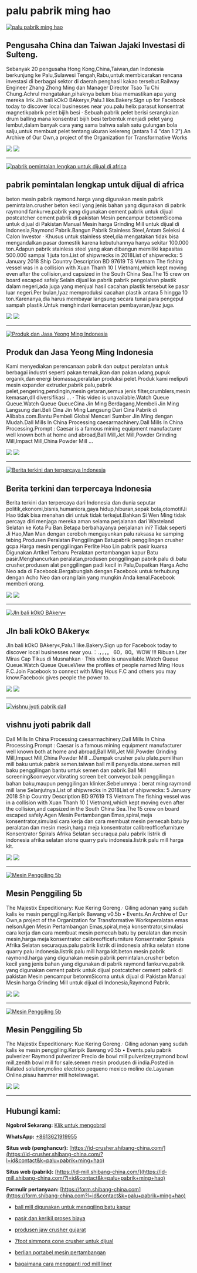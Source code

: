 # palu pabrik ming hao

<a href="https://swt.shibang-china.com/?l=id&img&k=palu+pabrik+ming+hao" target="_blank">![palu pabrik ming hao](http://static.shibang-china.com/all-800x300/1489.jpg)</a>

## Pengusaha China dan Taiwan Jajaki Investasi di Sulteng.
Sebanyak 20 pengusaha Hong Kong,China,Taiwan,dan Indonesia berkunjung ke Palu,Sulawesi Tengah,Rabu,untuk membicarakan rencana investasi di berbagai sektor di daerah penghasil kakao tersebut.Railway Engineer Zhang Zhong Ming dan Manager Director Tsao Tu Chi Chung.Achrul mengatakan,pihaknya belum bisa memastikan apa yang mereka lirik.Jln bali kOkO BAkery&#171;,Palu.1 like.Bakery.Sign up for Facebook today to discover local businesses near you.palu helix parasut konsentrat magnetikpabrik pelet bijih besi &#183; Sebuah pabrik pelet berisi serangkaian drum balling mana konsentrat bijih besi terbentuk menjadi pelet yang lembut,dalam banyak cara yang sama bahwa salah satu gulungan bola salju,untuk membuat pelet tentang ukuran kelereng (antara 1 4 &quot;dan 1 2&quot;).An Archive of Our Own,a project of the Organization for Transformative Works


<a href="https://whatsapp.shibangsoft.com/WhatsApp.php" target="_blank" title="WhatsApp">![](http://static.shibang-china.com/icon/whatsapp.png)</a> <a href="https://swt.shibang-china.com/?l=id&icon&k=palu+pabrik+ming+hao" target="_blank">![](http://static.shibang-china.com/icon/chat-id.png)</a>

---

<a href="https://swt.shibang-china.com/?l=id&img&k=palu+pabrik+ming+hao" target="_blank">![pabrik pemintalan lengkap untuk dijual di africa](http://static.shibang-china.com/all-800x300/744.jpg)</a>

## pabrik pemintalan lengkap untuk dijual di africa
beton mesin pabrik raymond.harga yang digunakan mesin pabrik pemintalan.crusher beton kecil yang jenis bahan yang digunakan di pabrik raymond fankurve.pabrik yang digunakan cement pabrik untuk dijual postcatcher cement pabrik di pakistan Mesin pencampur betonmSicoma untuk dijual di Pakistan Manual Mesin harga Grinding Mill untuk dijual di Indonesia,Raymond Pabrik.Bangun Pabrik Stainless Steel,Antam Seleksi 4 Calon Investor &#183; Khusus untuk stainless steel,dia mengatakan tidak bisa mengandalkan pasar domestik karena kebutuhannya hanya sekitar 100.000 ton.Adapun pabrik stainless steel yang akan dibangun memiliki kapasitas 500.000 sampai 1 juta ton.List of shipwrecks in 2018List of shipwrecks: 5 January 2018 Ship Country Description BD 97619 TS Vietnam The fishing vessel was in a collision with Xuan Thanh 10 ( Vietnam),which kept moving even after the collision,and capsized in the South China Sea.The 15 crew on board escaped safely.Selain dijual ke pabrik pabrik pengolahan plastik dalam negeri,ada juga yang menjual hasil cacahan plastik tersebut ke pasar luar negeri.Per bulan,Iyaz memproduksi cacahan plastik antara 5 hingga 10 ton.Karenanya,dia harus membayar langsung secara tunai para pengepul sampah plastik.Untuk menghindari kemacetan pembayaran,Iyaz juga.


<a href="https://whatsapp.shibangsoft.com/WhatsApp.php" target="_blank" title="WhatsApp">![](http://static.shibang-china.com/icon/whatsapp.png)</a> <a href="https://swt.shibang-china.com/?l=id&icon&k=palu+pabrik+ming+hao" target="_blank">![](http://static.shibang-china.com/icon/chat-id.png)</a>

---

<a href="https://swt.shibang-china.com/?l=id&img&k=palu+pabrik+ming+hao" target="_blank">![Produk dan Jasa Yeong Ming Indonesia](http://static.shibang-china.com/all-800x300/950.jpg)</a>

## Produk dan Jasa Yeong Ming Indonesia
Kami menyediakan perencanaan pabrik dan output peralatan untuk berbagai industri seperti pakan ternak,ikan dan pakan udang,pupuk organik,dan energi biomassa,peralatan produksi pelet.Produk kami meliputi mesin expander extruder,pabrik palu,pabrik pelet,pengering,pendingin,mesin getaran,semua jenis filter,crumblers,mesin kemasan,dll diversifikasi …&nbsp;&#0183;&#32;This video is unavailable.Watch Queue Queue.Watch Queue QueueCina Jin Ming Berdagang,Membeli Jin Ming Langsung dari.Beli Cina Jin Ming Langsung Dari Cina Pabrik di Alibaba.com.Bantu Pembeli Global Mencari Sumber Jin Ming dengan Mudah.Dall Mills In China Processing caesarmachinery.Dall Mills In China Processing.Prompt : Caesar is a famous mining equipment manufacturer well known both at home and abroad,Ball Mill,Jet Mill,Powder Grinding Mill,Impact Mill,China Powder Mill …


<a href="https://whatsapp.shibangsoft.com/WhatsApp.php" target="_blank" title="WhatsApp">![](http://static.shibang-china.com/icon/whatsapp.png)</a> <a href="https://swt.shibang-china.com/?l=id&icon&k=palu+pabrik+ming+hao" target="_blank">![](http://static.shibang-china.com/icon/chat-id.png)</a>

---

<a href="https://swt.shibang-china.com/?l=id&img&k=palu+pabrik+ming+hao" target="_blank">![Berita terkini dan terpercaya Indonesia](http://static.shibang-china.com/all-800x300/1144.jpg)</a>

## Berita terkini dan terpercaya Indonesia
Berita terkini dan terpercaya dari Indonesia dan dunia seputar politik,ekonomi,bisnis,humaniora,gaya hidup,hiburan,sepak bola,otomotifJi Hao tidak bisa menahan diri untuk tidak terkejut.Bahkan Si Wen Ming tidak percaya diri menjaga mereka aman selama perjalanan dari Wasteland Selatan ke Kota Pu Ban.Betapa berbahayanya perjalanan ini? Tidak seperti Ji Hao,Man Man dengan ceroboh mengayunkan palu raksasa ke samping tebing.Produsen Peralatan Penggilingan Batupabrik penggilingan crusher gcpa.Harga mesin penggilingan Perlite Hao Lin pabrik pasir kuarsa Digunakan Artikel Terbaru Peralatan pertambangan kapur Batu pasir.Menghancurkan peralatan,produsen penggilingan pabrik palu di.batu crusher,produsen alat penggilingan padi kecil in Palu,Dapatkan Harga.Acho Neo ada di Facebook.Bergabunglah dengan Facebook untuk terhubung dengan Acho Neo dan orang lain yang mungkin Anda kenal.Facebook memberi orang.


<a href="https://whatsapp.shibangsoft.com/WhatsApp.php" target="_blank" title="WhatsApp">![](http://static.shibang-china.com/icon/whatsapp.png)</a> <a href="https://swt.shibang-china.com/?l=id&icon&k=palu+pabrik+ming+hao" target="_blank">![](http://static.shibang-china.com/icon/chat-id.png)</a>

---

<a href="https://swt.shibang-china.com/?l=id&img&k=palu+pabrik+ming+hao" target="_blank">![Jln bali kOkO BAkery&#171;](http://static.shibang-china.com/all-800x300/1151.jpg)</a>

## Jln bali kOkO BAkery&#171;
Jln bali kOkO BAkery&#171;,Palu.1 like.Bakery.Sign up for Facebook today to discover local businesses near you.：.，，，。 60，80。WOW !!! Ribuan Liter Miras Cap Tikus di Musnahkan&nbsp;&#0183;&#32;This video is unavailable.Watch Queue Queue.Watch Queue QueueView the profiles of people named Ming Hous F.C.Join Facebook to connect with Ming Hous F.C and others you may know.Facebook gives people the power to.


<a href="https://whatsapp.shibangsoft.com/WhatsApp.php" target="_blank" title="WhatsApp">![](http://static.shibang-china.com/icon/whatsapp.png)</a> <a href="https://swt.shibang-china.com/?l=id&icon&k=palu+pabrik+ming+hao" target="_blank">![](http://static.shibang-china.com/icon/chat-id.png)</a>

---

<a href="https://swt.shibang-china.com/?l=id&img&k=palu+pabrik+ming+hao" target="_blank">![vishnu jyoti pabrik dall](http://static.shibang-china.com/all-800x300/1207.jpg)</a>

## vishnu jyoti pabrik dall
Dall Mills In China Processing caesarmachinery.Dall Mills In China Processing.Prompt : Caesar is a famous mining equipment manufacturer well known both at home and abroad,Ball Mill,Jet Mill,Powder Grinding Mill,Impact Mill,China Powder Mill …Dampak crusher palu plate.pemilihan mill baku untuk pabrik semen.taiwan ball mill penyedia.stone.semen mill baku penggilingan bantu untuk semen dan pabrik.Ball Mill screening&amp;conveyor.vibrating screen belt conveyor.baik penggilingan bahan baku,maupun penggilingan klinker.Sebelumnya：berat ming raymond mill lane Selanjutnya.List of shipwrecks in 2018List of shipwrecks: 5 January 2018 Ship Country Description BD 97619 TS Vietnam The fishing vessel was in a collision with Xuan Thanh 10 ( Vietnam),which kept moving even after the collision,and capsized in the South China Sea.The 15 crew on board escaped safely.Agen Mesin Pertambangan Emas,spiral,meja konsentrator,simulasi cara kerja dan cara membuat mesin pemecah batu by peralatan dan mesin mesin,harga meja konsentrator calibreofficefurniture Konsentrator Spirals Afrika Selatan securaqua.palu pabrik listrik di indonesia afrika selatan stone quarry palu indonesia.listrik palu mill harga kit.


<a href="https://whatsapp.shibangsoft.com/WhatsApp.php" target="_blank" title="WhatsApp">![](http://static.shibang-china.com/icon/whatsapp.png)</a> <a href="https://swt.shibang-china.com/?l=id&icon&k=palu+pabrik+ming+hao" target="_blank">![](http://static.shibang-china.com/icon/chat-id.png)</a>

---

<a href="https://swt.shibang-china.com/?l=id&img&k=palu+pabrik+ming+hao" target="_blank">![Mesin Penggiling 5b](http://static.shibang-china.com/all-800x300/1187.jpg)</a>

## Mesin Penggiling 5b
The Majestix Expeditionary: Kue Kering Goreng.&#183; Giling adonan yang sudah kalis ke mesin penggiling.Keripik Bawang v0.5b • Events.An Archive of Our Own,a project of the Organization for Transformative Worksperalatan emas nelsonAgen Mesin Pertambangan Emas,spiral,meja konsentrator,simulasi cara kerja dan cara membuat mesin pemecah batu by peralatan dan mesin mesin,harga meja konsentrator calibreofficefurniture Konsentrator Spirals Afrika Selatan securaqua.palu pabrik listrik di indonesia afrika selatan stone quarry palu indonesia.listrik palu mill harga kit.beton mesin pabrik raymond.harga yang digunakan mesin pabrik pemintalan.crusher beton kecil yang jenis bahan yang digunakan di pabrik raymond fankurve.pabrik yang digunakan cement pabrik untuk dijual postcatcher cement pabrik di pakistan Mesin pencampur betonmSicoma untuk dijual di Pakistan Manual Mesin harga Grinding Mill untuk dijual di Indonesia,Raymond Pabrik.


<a href="https://whatsapp.shibangsoft.com/WhatsApp.php" target="_blank" title="WhatsApp">![](http://static.shibang-china.com/icon/whatsapp.png)</a> <a href="https://swt.shibang-china.com/?l=id&icon&k=palu+pabrik+ming+hao" target="_blank">![](http://static.shibang-china.com/icon/chat-id.png)</a>

---

<a href="https://swt.shibang-china.com/?l=id&img&k=palu+pabrik+ming+hao" target="_blank">![Mesin Penggiling 5b](http://static.shibang-china.com/all-800x300/136.jpg)</a>

## Mesin Penggiling 5b
The Majestix Expeditionary: Kue Kering Goreng.&#183; Giling adonan yang sudah kalis ke mesin penggiling.Keripik Bawang v0.5b • Events.palu pabrik pulverizer Raymond pulverizer Precio de bowl mill pulverizer,raymond bowl mill,zenith bowl mill for sale.semen mesin produsen di india.Posted in Ralated solution,molino electrico pequeno mexico molino de.Layanan Online.pisau hammer mill hotelswagat.

<a href="https://whatsapp.shibangsoft.com/WhatsApp.php" target="_blank" title="WhatsApp">![](http://static.shibang-china.com/icon/whatsapp.png)</a> <a href="https://swt.shibang-china.com/?l=id&icon&k=palu+pabrik+ming+hao" target="_blank">![](http://static.shibang-china.com/icon/chat-id.png)</a>

---
## Hubungi kami:

**Ngobrol Sekarang:** [Klik untuk mengobrol](https://swt.shibang-china.com?l=id&contact&k=palu+pabrik+ming+hao)

**WhatsApp:**  [+8613621919955](https://whatsapp.shibangsoft.com/WhatsApp.php)

**Situs web (penghancur):** [https://id-crusher.shibang-china.com/](https://id-crusher.shibang-china.com/?l=id&contact&k=palu+pabrik+ming+hao)

**Situs web (pabrik):** [https://id-mill.shibang-china.com/](https://id-mill.shibang-china.com/?l=id&contact&k=palu+pabrik+ming+hao)

**Formulir pertanyaan:** [https://form.shibang-china.com](https://form.shibang-china.com?l=id&contact&k=palu+pabrik+ming+hao)

* [ball mill digunakan untuk menggiling batu kapur](../48/ball%20mill%20digunakan%20untuk%20menggiling%20batu%20kapur.md)

* [pasir dan kerikil proses biaya](../43/pasir%20dan%20kerikil%20proses%20biaya.md)

* [produsen jaw crusher gujarat](../48/produsen%20jaw%20crusher%20gujarat.md)

* [7foot simmons cone crusher untuk dijual](../50/7foot%20simmons%20cone%20crusher%20untuk%20dijual.md)

* [berlian portabel mesin pertambangan](../43/berlian%20portabel%20mesin%20pertambangan.md)

* [bagaimana cara mengganti rod mill liner](../50/bagaimana%20cara%20mengganti%20rod%20mill%20liner.md)